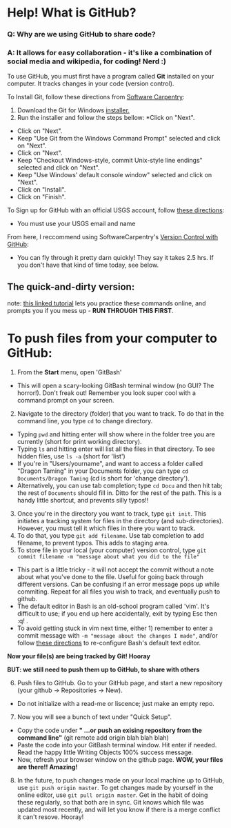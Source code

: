 Help! What is GitHub?
==
### Q: Why are we using GitHub to share code?
### A: It allows for easy collaboration - it's like a combination of social media and wikipedia, for coding! Nerd :)

To use GitHub, you must first have a program called **Git** installed on your computer. It tracks changes in your code (version control).

To Install Git, follow these directions from [Software Carpentry](https://uwescience.github.io/2017-01-09-uw/#setup):

1. Download the Git for Windows [installer.](https://git-for-windows.github.io/) 
2. Run the installer and follow the steps bellow:
  *Click on "Next".
  * Click on "Next".
  * Keep "Use Git from the Windows Command Prompt" selected and click on "Next". 
  * Click on "Next".
  * Keep "Checkout Windows-style, commit Unix-style line endings" selected and click on "Next".
  * Keep "Use Windows' default console window" selected and click on "Next".
  * Click on "Install".
  * Click on "Finish".
  
To Sign up for GitHub with an official USGS account, follow [these directions](http://butst.usgs.gov/open-source/):
* You must use your USGS email and name

From here, I reccommend using SoftwareCarpentry's [Version Control with GitHub](http://swcarpentry.github.io/git-novice/):
* You can fly through it pretty darn quickly! They say  it takes 2.5 hrs. If you don't have that kind of time today, see below.

The quick-and-dirty version:
------
note: [this linked tutorial](https://try.github.io/levels/1/challenges/1) lets you practice these commands online, and prompts you if you mess up - **RUN THROUGH THIS FIRST**. 

To push files from your computer to GitHub:
==

1. From the **Start** menu, open 'GitBash'
  * This will open a scary-looking GitBash terminal window (no GUI? The horror!). Don't freak out! Remember you look super cool with a command prompt on your screen.
2. Navigate to the directory (folder) that you want to track. To do that in the command line, you type `cd` to change directory.
  * Typing `pwd` and hitting enter will show where in the folder tree you are currently (short for print working directory).
  * Typing `ls` and hitting enter will list all the files in that directory. To see hidden files, use `ls -a` (short for 'list')
  * If you're in "Users/yourname", and want to access a folder called "Dragon Taming" in your Documents folder, you can type `cd Documents/Dragon Taming` (cd is short for 'change directory').
  * Alternatively, you can use tab completion; type `cd Docu` and then hit tab; the rest of `Documents` should fill in. Ditto for the rest of the path. This is a handy little shortcut, and prevents silly typos!!
3. Once you're in the directory you want to track, type `git init`. This initiates a tracking system for files in the directory (and sub-directories). However, you must tell it which files in there you want to track.
4. To do that, you type `git add filename`. Use tab completion to add filename, to prevent typos. This adds to staging area.
5. To store file in your local (your computer) version control, type `git commit filename -m "message about what you did to the file"`
  * This part is a little tricky - it will not accept the commit without a note about what you've done to the file. Useful for going back through different versions. Can be confusing if an error message pops up while commiting. Repeat for all files you wish to track, and eventually push to github.
  * The default editor in Bash is an old-school program called 'vim'. It's difficult to use; if you end up here accidentally, exit by typing Esc then :q! . 
  * To avoid getting stuck in vim next time, either 1) remember to enter a commit message with `-m "message about the changes I made"`, and/or follow [these directions](http://swcarpentry.github.io/git-novice/02-setup/) to re-configure Bash's default text editor.

  
**Now your file(s) are being tracked by Git! Hooray**

**BUT: we still need to push them up to GitHub, to share with others**

6. Push files to GitHub. Go to your GitHub page, and start a new repository  (your github -> Repositories -> New). 
  * Do not initialize with a read-me or liscence; just make an empty repo.
7. Now you will see a bunch of text under "Quick Setup".
  * Copy the code under **" ...or push an exising repository from the command line"** (git remote add origin blah blah blah)
  * Paste the code into your GitBash terminal window. Hit enter if needed. Read the happy little Writing Objects 100% success message.
  * Now, refresh your browser window on the github page. **WOW, your files are there!! Amazing!**
8. In the future, to push changes made on your local machine up to GitHub, use `git push origin master`. To get changes made by yourself in the online editor, use `git pull origin master`. Get in the habit of doing these regularly, so that both are in sync. Git knows which file was updated most recently, and will let you know if there is a merge conflict it can't resove. Hooray!




  




